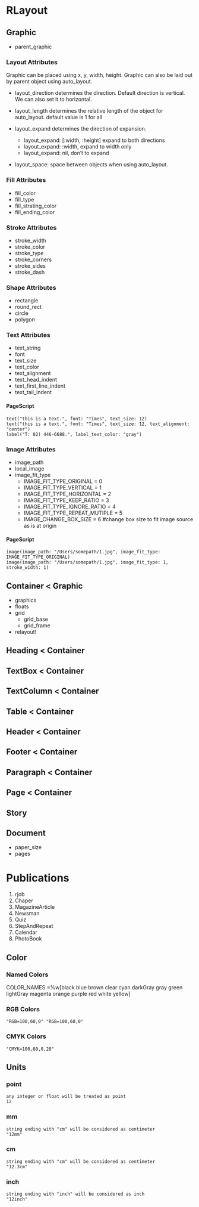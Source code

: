 
# RLayout

## Graphic
- parent_graphic

### Layout Attributes
Graphic can be placed using x, y, width, height.
Graphic can also be laid out by parent object using auto_layout.

- layout_direction determines the direction. Default direction is vertical. We can also set it to horizontal.

- layout_length  determines the relative length of the object for auto_layout.
default value is 1 for all

- layout_expand determines the direction of expansion.
	- layout_expand: [:width, :height] expand to both directions
	- layout_expand: :width, expand to width only
	- layout_expand: nil, don’t to expand

- layout_space: space between objects when using auto_layout.

### Fill Attributes
- fill_color
- fill_type
- fill_strating_color
- fill_ending_color

### Stroke Attributes
- stroke_width
- stroke_color
- stroke_type
- stroke_corners
- stroke_sides
- stroke_dash

### Shape Attributes
- rectangle
- round_rect
- circle
- polygon

### Text Attributes
- text_string
- font
- text_size
- text_color
- text_alignment
- text_head_indent
- text_first_line_indent
- text_tail_indent

#### PageScript
	text("this is a text.", font: "Times", text_size: 12)
	text("this is a text.", font: "Times", text_size: 12, text_alignment: "center")
	label("T: 02) 446-6688.", label_text_color: "gray")

### Image Attributes
- image_path
- local_image
- image_fit_type
	- IMAGE_FIT_TYPE_ORIGINAL       = 0
	- IMAGE_FIT_TYPE_VERTICAL       = 1
	- IMAGE_FIT_TYPE_HORIZONTAL     = 2
	- IMAGE_FIT_TYPE_KEEP_RATIO     = 3
	- IMAGE_FIT_TYPE_IGNORE_RATIO   = 4
	- IMAGE_FIT_TYPE_REPEAT_MUTIPLE = 5
	- IMAGE_CHANGE_BOX_SIZE         = 6 #change box size to fit image source as is at origin

#### PageScript
	image(image_path: "/Users/somepath/1.jpg", image_fit_type: IMAGE_FIT_TYPE_ORIGINAL)
	image(image_path: "/Users/somepath/1.jpg", image_fit_type: 1, stroke_width: 1)

## Container < Graphic
- graphics
- floats
- grid
	- grid_base
	- grid_frame
- relayout!

## Heading < Container
## TextBox < Container
## TextColumn < Container
## Table < Container
## Header < Container
## Footer < Container
## Paragraph < Container

## Page < Container

## Story

## Document
- paper_size
- pages


# Publications
1. rjob
1. Chaper
1. MagazineArticle
1. Newsman
1. Quiz
1. StepAndRepeat
1. Calendar
1. PhotoBook


## Color
### Named Colors
COLOR_NAMES =%w[black blue brown clear cyan darkGray gray green lightGray magenta orange purple red white yellow]

### RGB Colors
	"RGB=100,60,0" "RGB=100,60,0"

### CMYK Colors
    "CMYK=100,60,0,20"


## Units
### point
	any integer or float will be treated as point
	12
### mm
	string ending with "cm" will be considered as centimeter
	"12mm"
### cm
	string ending with "cm" will be considered as centimeter
	"12.3cm"
### inch
	string ending with "inch" will be considered as inch
	"12inch"
